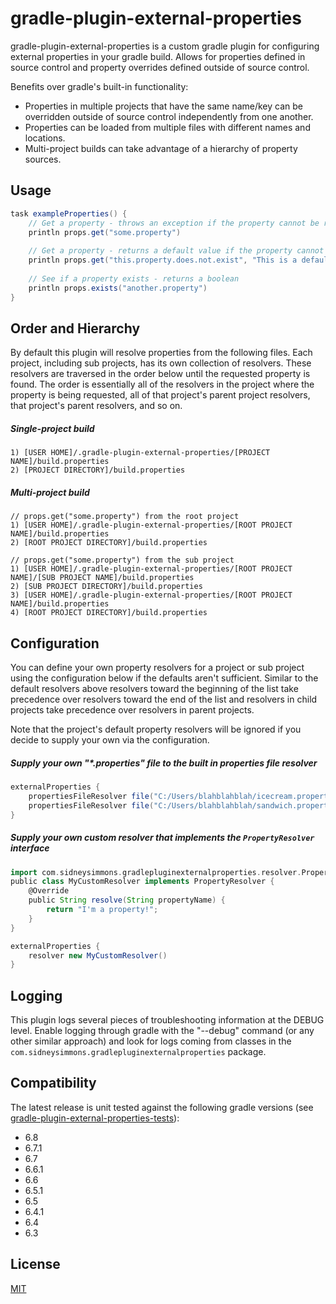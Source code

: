 # gradle-plugin-external-properties

gradle-plugin-external-properties is a custom gradle plugin for configuring external properties in your gradle build.  Allows for properties defined in source control and property overrides defined outside of source control.

Benefits over gradle's built-in functionality:
* Properties in multiple projects that have the same name/key can be overridden outside of source control independently from one another.
* Properties can be loaded from multiple files with different names and locations.
* Multi-project builds can take advantage of a hierarchy of property sources.

## Usage

``` gradle
task exampleProperties() {
    // Get a property - throws an exception if the property cannot be resolved
    println props.get("some.property")
    
    // Get a property - returns a default value if the property cannot be resolved
    println props.get("this.property.does.not.exist", "This is a default value!")
    
    // See if a property exists - returns a boolean
    println props.exists("another.property")
}
```

## Order and Hierarchy

By default this plugin will resolve properties from the following files. Each project, including sub projects, has its own collection of resolvers. These resolvers are traversed in the order below until the requested property is found. The order is essentially all of the resolvers in the project where the property is being requested, all of that project's parent project resolvers, that project's parent resolvers, and so on.

##### Single-project build
```
1) [USER HOME]/.gradle-plugin-external-properties/[PROJECT NAME]/build.properties
2) [PROJECT DIRECTORY]/build.properties
```

##### Multi-project build
```
// props.get("some.property") from the root project
1) [USER HOME]/.gradle-plugin-external-properties/[ROOT PROJECT NAME]/build.properties
2) [ROOT PROJECT DIRECTORY]/build.properties

// props.get("some.property") from the sub project
1) [USER HOME]/.gradle-plugin-external-properties/[ROOT PROJECT NAME]/[SUB PROJECT NAME]/build.properties
2) [SUB PROJECT DIRECTORY]/build.properties
3) [USER HOME]/.gradle-plugin-external-properties/[ROOT PROJECT NAME]/build.properties
4) [ROOT PROJECT DIRECTORY]/build.properties
```

## Configuration

You can define your own property resolvers for a project or sub project using the configuration below if the defaults aren't sufficient.  Similar to the default resolvers above resolvers toward the beginning of the list take precedence over resolvers toward the end of the list and resolvers in child projects take precedence over resolvers in parent projects.

Note that the project's default property resolvers will be ignored if you decide to supply your own via the configuration.

##### Supply your own "*.properties" file to the built in properties file resolver
``` gradle
externalProperties {
    propertiesFileResolver file("C:/Users/blahblahblah/icecream.properties")
    propertiesFileResolver file("C:/Users/blahblahblah/sandwich.properties")
}
```

##### Supply your own custom resolver that implements the `PropertyResolver` interface
``` gradle
import com.sidneysimmons.gradlepluginexternalproperties.resolver.PropertyResolver;
public class MyCustomResolver implements PropertyResolver {
    @Override
    public String resolve(String propertyName) {
        return "I'm a property!";
    }
}

externalProperties {
    resolver new MyCustomResolver()
}
```

## Logging

This plugin logs several pieces of troubleshooting information at the DEBUG level.  Enable logging through gradle with the "--debug" command (or any other similar approach) and look for logs coming from classes in the `com.sidneysimmons.gradlepluginexternalproperties` package.

## Compatibility

The latest release is unit tested against the following gradle versions (see [gradle-plugin-external-properties-tests](https://github.com/sidney-simmons/gradle-plugin-external-properties-tests)):

* 6.8
* 6.7.1
* 6.7
* 6.6.1
* 6.6
* 6.5.1
* 6.5
* 6.4.1
* 6.4
* 6.3

## License
[MIT](https://choosealicense.com/licenses/mit/)